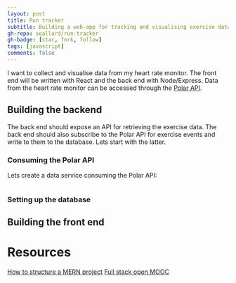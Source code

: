 ```yaml
---
layout: post
title: Run tracker
subtitle: Building a web-app for tracking and visualising exercise data.
gh-repo: seallard/run-tracker
gh-badge: [star, fork, follow]
tags: [javascript]
comments: false
---
```


I want to collect and visualise data from my heart rate monitor.
The front end will be written with React and the back end with Node/Express.
Data from the heart rate monitor can be accessed through the [Polar API](https://www.polar.com/accesslink-api/#polar-accesslink-api).


## Building the backend
The back end should expose an API for retrieving the exercise data.
The back end should also subscribe to the Polar API for exercise events and write to them to the database.
Lets start with the latter.


### Consuming the Polar API
Lets create a data service consuming the Polar API:
```javascript

```

### Setting up the database


## Building the front end


# Resources
[How to structure a MERN project](https://stackoverflow.com/questions/51126472/how-to-organise-file-structure-of-backend-and-frontend-in-mern/51128385#51128385)
[Full stack open MOOC](https://fullstackopen.com/en/)

